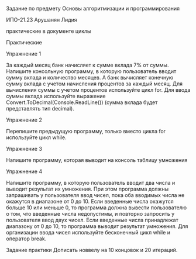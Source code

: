 Задание по предмету Основы алгоритмизации и программирования 

ИПО-21.23 Арушанян Лидия

практические в документе циклы

Практические

Упражнение 1

За каждый месяц банк начисляет к сумме вклада 7% от суммы. Напишите консольную программу, в которую пользователь вводит сумму вклада и количество месяцев. А банк вычисляет конечную сумму вклада с учетом начисления процентов за каждый месяц.
Для вычисления суммы с учетом процентов используйте цикл for. Для ввода суммы вклада используйте выражение Convert.ToDecimal(Console.ReadLine()) (сумма вклада будет представлять тип decimal).

Упражнение 2

Перепишите предыдущую программу, только вместо цикла for используйте цикл while.

Упражнение 3

Напишите программу, которая выводит на консоль таблицу умножения

Упражнение 4

Напишите программу, в которую пользователь вводит два числа и выводит результат их умножения. При этом программа должны запрашивать у пользователя ввод чисел, пока оба вводимых числа не окажутся в диапазоне от 0 до 10. Если введенные числа окажутся больше 10 или меньше 0, то программа должна вывести пользователю о том, что введенные числа недопустимы, и повторно запросить у пользователя ввод двух чисел. Если введенные числа принадлежат диапазону от 0 до 10, то программа выводит результат умножения.
Для организации ввода чисел используйте бесконечный цикл while и оператор break.


Задание практики
Дописать новвелу на 10 концовок и 20 итераций.
